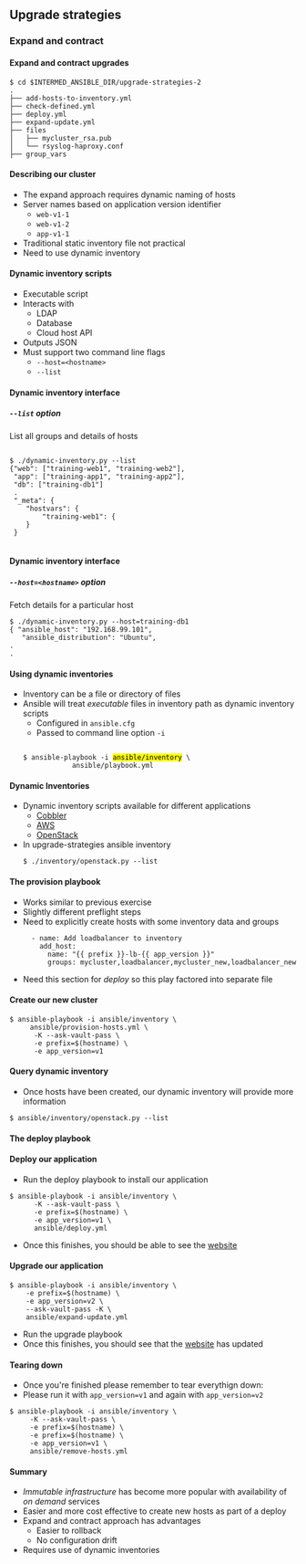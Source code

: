 ## Upgrade strategies

### Expand and contract


####  Expand and contract upgrades

```
$ cd $INTERMED_ANSIBLE_DIR/upgrade-strategies-2
.
├── add-hosts-to-inventory.yml
├── check-defined.yml
├── deploy.yml
├── expand-update.yml
├── files
│   ├── mycluster_rsa.pub
│   └── rsyslog-haproxy.conf
├── group_vars
```



#### Describing our cluster

* The expand approach requires dynamic naming of hosts <!-- .element: class="fragment" data-fragment-index="0" -->
* Server names based on application version <!-- .element: class="fragment" data-fragment-index="1" -->
  identifier
  - `web-v1-1`
  - `web-v1-2`
  - `app-v1-1`
* Traditional static inventory file not practical <!-- .element: class="fragment" data-fragment-index="2" -->
* Need to use dynamic inventory <!-- .element: class="fragment" data-fragment-index="3" -->


#### Dynamic inventory scripts

* Executable script <!-- .element: class="fragment" data-fragment-index="0" -->
* Interacts with  <!-- .element: class="fragment" data-fragment-index="1" -->
  * LDAP <!-- .element: class="fragment" data-fragment-index="2" -->
  * Database <!-- .element: class="fragment" data-fragment-index="3" -->
  * Cloud host API <!-- .element: class="fragment" data-fragment-index="4" -->
* Outputs JSON <!-- .element: class="fragment" data-fragment-index="5" -->
* Must support two command line flags <!-- .element: class="fragment" data-fragment-index="6" -->
  * `--host=<hostname>` 
  * `--list`


#### Dynamic inventory interface

##### `--list` option

List all groups and details of hosts <!-- .element: class="fragment" data-fragment-index="0" -->
<pre  class="fragment" data-fragment-index="1"><code data-trim data-noescape>
$ ./dynamic-inventory.py --list
{"web": ["training-web1", "training-web2"],
 "app": ["training-app1", "training-app2"],
 "db": ["training-db1"]
 .
 "_meta": {
    "hostvars": {
        "training-web1": {
    }
 }

</code></pre>


#### Dynamic inventory interface

##### `--host=<hostname>` option

Fetch details for a particular host

```
$ ./dynamic-inventory.py --host=training-db1
{ "ansible_host": "192.168.99.101", 
   "ansible_distribution": "Ubuntu",
.
.

```


#### Using dynamic inventories

* Inventory can be a file or directory of files <!-- .element: class="fragment" data-fragment-index="0" -->
* Ansible will treat<!-- .element: class="fragment" data-fragment-index="1" --> _executable_ files in inventory path as dynamic inventory scripts
  * Configured in `ansible.cfg`
  * Passed to command line option `-i`
  <pre class="fragment" data-fragment-index="2" ><code data-trim data-noescape>
  $ ansible-playbook -i <mark>ansible/inventory</mark> \ 
              ansible/playbook.yml
  </code></pre>


####  Dynamic Inventories

* Dynamic inventory scripts available for different applications <!-- .element: class="fragment" data-fragment-index="0" -->
  - <!-- .element: class="fragment" data-fragment-index="1" --><a href="https://raw.github.com/ansible/ansible/devel/contrib/inventory/cobbler.py">Cobbler</a> 
  - <!-- .element: class="fragment" data-fragment-index="2" --><a href="https://raw.github.com/ansible/ansible/devel/contrib/inventory/ec2.py">AWS</a> 
  - <!-- .element: class="fragment" data-fragment-index="3" --><a href="https://raw.githubusercontent.com/ansible/ansible/devel/contrib/inventory/openstack.py">OpenStack</a> 
 * In<!-- .element: class="fragment" data-fragment-index="4" --> upgrade-strategies ansible inventory 
    ```
    $ ./inventory/openstack.py --list
    ```


#### The provision playbook

* Works similar to previous exercise
* Slightly different preflight steps
* Need to explicitly create hosts with some inventory data and groups
  ```
    - name: Add loadbalancer to inventory
      add_host:
        name: "{{ prefix }}-lb-{{ app_version }}"
        groups: mycluster,loadbalancer,mycluster_new,loadbalancer_new
  ```
* Need this section for _deploy_ so this play factored into separate file


#### Create our new cluster

```
$ ansible-playbook -i ansible/inventory \
     ansible/provision-hosts.yml \
      -K --ask-vault-pass \
      -e prefix=$(hostname) \
      -e app_version=v1
```
  


#### Query dynamic inventory

* Once hosts have been created, our dynamic inventory will provide more
  information

```
$ ansible/inventory/openstack.py --list
```


#### The deploy playbook

#### Deploy our application

* Run the deploy playbook to install our application

```
$ ansible-playbook -i ansible/inventory \
      -K --ask-vault-pass \
      -e prefix=$(hostname) \
      -e app_version=v1 \
      ansible/deploy.yml 
```
* Once this finishes, you should be able to see the <a href="http://my-app.cat">website</a>


#### Upgrade our application

```
$ ansible-playbook -i ansible/inventory \
    -e prefix=$(hostname) \
    -e app_version=v2 \
    --ask-vault-pass -K \
    ansible/expand-update.yml  
```
* Run the upgrade playbook
* Once this finishes, you should see that the <a href="http://my-app.cat">website</a> has updated



#### Tearing down

* Once you're finished please remember to tear everythign down:
* Please run it with `app_version=v1` and again with `app_version=v2`
```
$ ansible-playbook -i ansible/inventory \
     -K --ask-vault-pass \
     -e prefix=$(hostname) \
     -e prefix=$(hostname) \
     -e app_version=v1 \
     ansible/remove-hosts.yml
```


#### Summary

* _Immutable infrastructure_ has become more popular with availability of _on
  demand_ services
* Easier and more cost effective to create new hosts as part of a deploy
* Expand and contract approach has advantages
  - Easier to rollback
  - No configuration drift
* Requires use of dynamic inventories 
